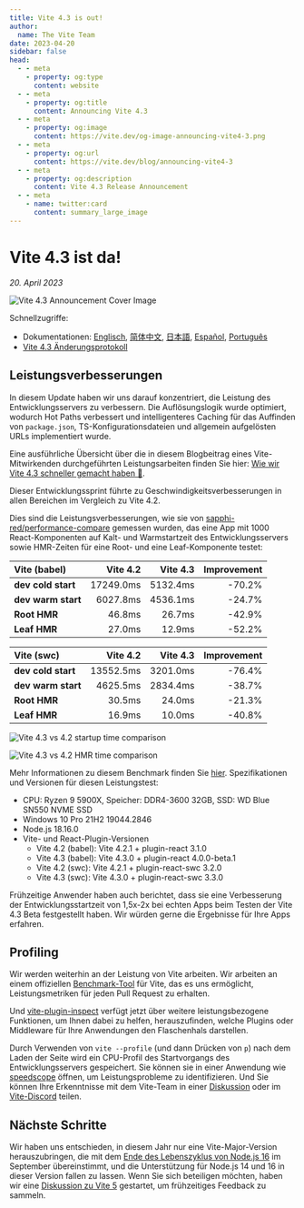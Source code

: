 ```yaml
---
title: Vite 4.3 is out!
author:
  name: The Vite Team
date: 2023-04-20
sidebar: false
head:
  - - meta
    - property: og:type
      content: website
  - - meta
    - property: og:title
      content: Announcing Vite 4.3
  - - meta
    - property: og:image
      content: https://vite.dev/og-image-announcing-vite4-3.png
  - - meta
    - property: og:url
      content: https://vite.dev/blog/announcing-vite4-3
  - - meta
    - property: og:description
      content: Vite 4.3 Release Announcement
  - - meta
    - name: twitter:card
      content: summary_large_image
---
```


# Vite 4.3 ist da!

_20. April 2023_

![Vite 4.3 Announcement Cover Image](/og-image-announcing-vite4-3.png)

Schnellzugriffe:

- Dokumentationen: [Englisch](/), [简体中文](https://cn.vite.dev/), [日本語](https://ja.vite.dev/), [Español](https://es.vite.dev/), [Português](https://pt.vite.dev/)
- [Vite 4.3 Änderungsprotokoll](https://github.com/vitejs/vite/blob/main/packages/vite/CHANGELOG.md#430-2023-04-20)

## Leistungsverbesserungen

In diesem Update haben wir uns darauf konzentriert, die Leistung des Entwicklungsservers zu verbessern. Die Auflösungslogik wurde optimiert, wodurch Hot Paths verbessert und intelligenteres Caching für das Auffinden von `package.json`, TS-Konfigurationsdateien und allgemein aufgelösten URLs implementiert wurde.

Eine ausführliche Übersicht über die in diesem Blogbeitrag eines Vite-Mitwirkenden durchgeführten Leistungsarbeiten finden Sie hier: [Wie wir Vite 4.3 schneller gemacht haben 🚀](https://sun0day.github.io/blog/vite/why-vite4_3-is-faster.html).

Dieser Entwicklungssprint führte zu Geschwindigkeitsverbesserungen in allen Bereichen im Vergleich zu Vite 4.2.

Dies sind die Leistungsverbesserungen, wie sie von [sapphi-red/performance-compare](https://github.com/sapphi-red/performance-compare) gemessen wurden, das eine App mit 1000 React-Komponenten auf Kalt- und Warmstartzeit des Entwicklungsservers sowie HMR-Zeiten für eine Root- und eine Leaf-Komponente testet:

| **Vite (babel)**   |  Vite 4.2 | Vite 4.3 | Improvement |
| :----------------- | --------: | -------: | ----------: |
| **dev cold start** | 17249.0ms | 5132.4ms |      -70.2% |
| **dev warm start** |  6027.8ms | 4536.1ms |      -24.7% |
| **Root HMR**       |    46.8ms |   26.7ms |      -42.9% |
| **Leaf HMR**       |    27.0ms |   12.9ms |      -52.2% |

| **Vite (swc)**     |  Vite 4.2 | Vite 4.3 | Improvement |
| :----------------- | --------: | -------: | ----------: |
| **dev cold start** | 13552.5ms | 3201.0ms |      -76.4% |
| **dev warm start** |  4625.5ms | 2834.4ms |      -38.7% |
| **Root HMR**       |    30.5ms |   24.0ms |      -21.3% |
| **Leaf HMR**       |    16.9ms |   10.0ms |      -40.8% |

![Vite 4.3 vs 4.2 startup time comparison](/vite4-3-startup-time.png)

![Vite 4.3 vs 4.2 HMR time comparison](/vite4-3-hmr-time.png)

Mehr Informationen zu diesem Benchmark finden Sie [hier](https://gist.github.com/sapphi-red/25be97327ee64a3c1dce793444afdf6e). Spezifikationen und Versionen für diesen Leistungstest:

- CPU: Ryzen 9 5900X, Speicher: DDR4-3600 32GB, SSD: WD Blue SN550 NVME SSD
- Windows 10 Pro 21H2 19044.2846
- Node.js 18.16.0
- Vite- und React-Plugin-Versionen
  - Vite 4.2 (babel): Vite 4.2.1 + plugin-react 3.1.0
  - Vite 4.3 (babel): Vite 4.3.0 + plugin-react 4.0.0-beta.1
  - Vite 4.2 (swc): Vite 4.2.1 + plugin-react-swc 3.2.0
  - Vite 4.3 (swc): Vite 4.3.0 + plugin-react-swc 3.3.0

Frühzeitige Anwender haben auch berichtet, dass sie eine Verbesserung der Entwicklungsstartzeit von 1,5x-2x bei echten Apps beim Testen der Vite 4.3 Beta festgestellt haben. Wir würden gerne die Ergebnisse für Ihre Apps erfahren.

## Profiling

Wir werden weiterhin an der Leistung von Vite arbeiten. Wir arbeiten an einem offiziellen [Benchmark-Tool](https://github.com/vitejs/vite-benchmark) für Vite, das es uns ermöglicht, Leistungsmetriken für jeden Pull Request zu erhalten.

Und [vite-plugin-inspect](https://github.com/antfu/vite-plugin-inspect) verfügt jetzt über weitere leistungsbezogene Funktionen, um Ihnen dabei zu helfen, herauszufinden, welche Plugins oder Middleware für Ihre Anwendungen den Flaschenhals darstellen.

Durch Verwenden von `vite --profile` (und dann Drücken von `p`) nach dem Laden der Seite wird ein CPU-Profil des Startvorgangs des Entwicklungsservers gespeichert. Sie können sie in einer Anwendung wie [speedscope](https://www.speedscope.app/) öffnen, um Leistungsprobleme zu identifizieren. Und Sie können Ihre Erkenntnisse mit dem Vite-Team in einer [Diskussion](https://github.com/vitejs/vite/discussions) oder im [Vite-Discord](https://chat.vite.dev) teilen.

## Nächste Schritte

Wir haben uns entschieden, in diesem Jahr nur eine Vite-Major-Version herauszubringen, die mit dem [Ende des Lebenszyklus von Node.js 16](https://endoflife.date/nodejs) im September übereinstimmt, und die Unterstützung für Node.js 14 und 16 in dieser Version fallen zu lassen. Wenn Sie sich beteiligen möchten, haben wir eine [Diskussion zu Vite 5](https://github.com/vitejs/vite/discussions/12466) gestartet, um frühzeitiges Feedback zu sammeln.

